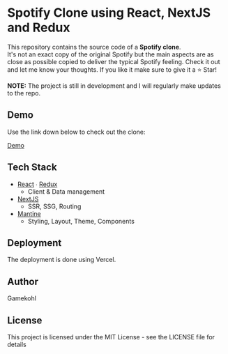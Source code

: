 # Spotify Clone using React, NextJS and Redux
This repository contains the source code of a **Spotify clone**. <br>
It's not an exact copy of the original Spotify but the main aspects are as close as possible copied to deliver the typical Spotify feeling.
Check it out and let me know your thoughts. If you like it make sure to give it a ⭐ Star!

**NOTE:** The project is still in development and I will regularly make updates to the repo.

## Demo
Use the link down below to check out the clone:

[Demo](https://react-spotify-3xnuxyq5l-gamekohl.vercel.app/)


## Tech Stack
- [React](https://github.com/facebook/react) ∙ [Redux](https://github.com/reduxjs/redux)
    - Client & Data management
- [NextJS](https://github.com/vercel/next.js)
    - SSR, SSG, Routing
- [Mantine](https://github.com/mantinedev/mantine)
    - Styling, Layout, Theme, Components

## Deployment
The deployment is done using Vercel.

## Author
Gamekohl

## License
This project is licensed under the MIT License - see the LICENSE file for details


